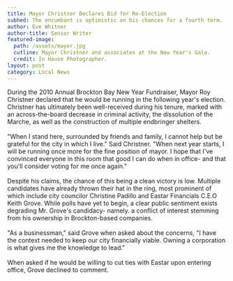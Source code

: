 ```yaml
---
title: Mayor Christner Declares Bid for Re-Election
subhed: The encumbant is optimistic on his chances for a fourth term.
author: Eve Whitner
author-title: Senior Writer
featured-image: 
  path: /assets/mayor.jpg
  cutline: Mayor Christner and associates at the New Year's Gala.
  credit: In House Photographer.
layout: post
category: Local News
---
```


<p style="article">During the 2010 Annual Brockton Bay New Year Fundraiser, Mayor Roy Christner declared that he would be running in the following year's election. Christner has ultimately been well-received during his tenure, marked with an across-the-board decrease in criminal activity, the dissolution of the Marche, as well as the construction of multiple endbringer shelters.
<br/><br/>
"When I stand here, surrounded by friends and family, I cannot help but be grateful for the city in which I live." Said Christner. "When next year starts, I will be running once more for the fine position of mayor. I hope that I've convinced everyone in this room that good I can do when in office- and that you'll consider voting for me once again."
<br/><br/>
Despite his claims, the chance of this being a clean victory is low. Multiple candidates have already thrown their hat in the ring, most prominent of which include city councilor Christine Padillo and Eastar Financials C.E.O Keith Grove. While polls have yet to begin, a clear public sentiment exists degrading Mr. Grove's candidacy- namely. a conflict of interest stemming from his ownership in Brockton-based companies. 
<br/><br/>
"As a businessman," said Grove when asked about the concerns, "I have the context needed to keep our city financially viable. Owning a corporation is what gives me the knowledge to lead."
<br/><br/>
When asked if he would be willing to cut ties with Eastar upon entering  office, Grove declined to comment.
</p>